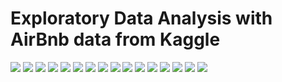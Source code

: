 # Exploratory Data Analysis with AirBnb data from Kaggle

![](https://github.com/algonacci/Projects/blob/main/01%20-%20AirBnb%20EDA/AirBnb/1.png?raw=true)
![](https://github.com/algonacci/Projects/blob/main/01%20-%20AirBnb%20EDA/AirBnb/2.png?raw=true)
![](https://github.com/algonacci/Projects/blob/main/01%20-%20AirBnb%20EDA/AirBnb/3.png?raw=true)
![](https://github.com/algonacci/Projects/blob/main/01%20-%20AirBnb%20EDA/AirBnb/4.png?raw=true)
![](https://github.com/algonacci/Projects/blob/main/01%20-%20AirBnb%20EDA/AirBnb/5.png?raw=true)
![](https://github.com/algonacci/Projects/blob/main/01%20-%20AirBnb%20EDA/AirBnb/6.png?raw=true)
![](https://github.com/algonacci/Projects/blob/main/01%20-%20AirBnb%20EDA/AirBnb/7.png?raw=true)
![](https://github.com/algonacci/Projects/blob/main/01%20-%20AirBnb%20EDA/AirBnb/8.png?raw=true)
![](https://github.com/algonacci/Projects/blob/main/01%20-%20AirBnb%20EDA/AirBnb/9.png?raw=true)
![](https://github.com/algonacci/Projects/blob/main/01%20-%20AirBnb%20EDA/AirBnb/10.png?raw=true)
![](https://github.com/algonacci/Projects/blob/main/01%20-%20AirBnb%20EDA/AirBnb/11.png?raw=true)
![](https://github.com/algonacci/Projects/blob/main/01%20-%20AirBnb%20EDA/AirBnb/12.png?raw=true)
![](https://github.com/algonacci/Projects/blob/main/01%20-%20AirBnb%20EDA/AirBnb/13.png?raw=true)
![](https://github.com/algonacci/Projects/blob/main/01%20-%20AirBnb%20EDA/AirBnb/14.png?raw=true)
![](https://github.com/algonacci/Projects/blob/main/01%20-%20AirBnb%20EDA/AirBnb/15.png?raw=true)
![](https://github.com/algonacci/Projects/blob/main/01%20-%20AirBnb%20EDA/AirBnb/16.png?raw=true)